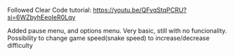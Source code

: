Followed Clear Code tutorial: https://youtu.be/QFvqStqPCRU?si=6WZbyhEeoIeR0Lqy

Added pause menu, and options menu. Very basic, still with no funcionality. 
Possibility to change game speed(snake speed) to increase/decrease difficulty
